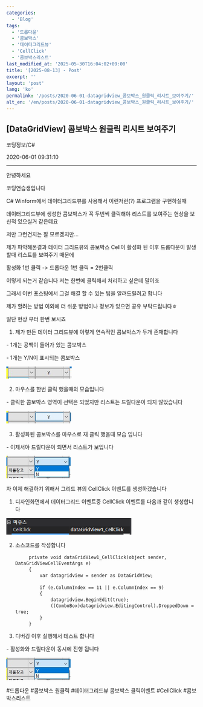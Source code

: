 ```yaml
---
categories:
  - 'Blog'
tags:
  - '드롭다운'
  - '콤보박스'
  - '데이터그리드뷰'
  - 'CellClick'
  - '콤보박스리스트'
last_modified_at: '2025-05-30T16:04:02+09:00'
title: '[2025-08-13] - Post'
excerpt: ''
layout: 'post'
lang: 'ko'
permalink: '/posts/2020-06-01-datagridview_콤보박스_원클릭_리시트_보여주기/'
alt_en: '/en/posts/2020-06-01-datagridview_콤보박스_원클릭_리시트_보여주기/'
---
```


## [DataGridView] 콤보박스 원클릭 리시트 보여주기

코딩정보/C#

2020-06-01 09:31:10

* * *

안녕하세요

코딩연습생입니다

C# Winform에서 데이터그리드뷰를 사용해서 이런저런(?) 프로그램을 구현하실때

데이터그리드뷰에 생성한 콤보박스가 꼭 두번씩 클릭해야 리스트를 보여주는 현상을 보신적 있으실거 같은데요

저만 그런건지는 잘 모르겠지만...

제가 파악해본결과 데이터 그리드뷰의 콤보박스 Cell이 활성화 된 이후 드롭다운이 발생할때 리스트를 보여주기 때문에

활성화 1번 클릭 -> 드롭다운 1번 클릭 = 2번클릭

이렇게 되는거 같습니다 저는 한번에 클릭해서 처리하고 싶은데 말이죠

그래서 이번 포스팅에서 그걸 해결 할 수 있는 팁을 알려드릴려고 합니다

제가 할려는 방법 이외에 더 쉬운 방법이나 정보가 있으면 공유 부탁드립니다ㅎ

일단 현상 부터 한번 보시죠

1) 제가 만든 데이터 그리드뷰에 이렇게 연속적인 콤보박스가 두개 존재합니다

\- 1개는 공백이 들어가 있는 콤보박스

\- 1개는 Y/N이 표시되는 콤보박스

![](/assets/images/datagridview_콤보박스_원클릭_리시트_보여주기/img.jpg)

2) 마우스를 한번 클릭 했을때의 모습입니다

\- 클릭한 콤보박스 영역이 선택은 되었지만 리스트는 드릴다운이 되지 않았습니다

![](/assets/images/datagridview_콤보박스_원클릭_리시트_보여주기/img_1.jpg)

3) 활성화된 콤보박스를 마우스로 재 클릭 했을때 모습 입니다

\- 이제서야 드릴다운이 되면서 리스트가 보입니다

![](/assets/images/datagridview_콤보박스_원클릭_리시트_보여주기/img_2.jpg)

자 이제 해결하기 위해서 그리드 뷰의 CellClick 이벤트를 생성하겠습니다

1) 디자인화면에서 데이터그리드 이벤트중 CellClick 이벤트를 다음과 같이 생성합니다

![](/assets/images/datagridview_콤보박스_원클릭_리시트_보여주기/img.png)

2) 소스코드를 작성합니다

    
    
            private void dataGridView1_CellClick(object sender, DataGridViewCellEventArgs e)
            {
                var datagridview = sender as DataGridView;
    
                if (e.ColumnIndex == 11 || e.ColumnIndex == 9)
                {
                    datagridview.BeginEdit(true);
                    ((ComboBox)datagridview.EditingControl).DroppedDown = true;
                }
            }

3) 디버깅 이후 실행해서 테스트 합니다

\- 활성화와 드릴다운이 동시에 진행 됩니다

![](/assets/images/datagridview_콤보박스_원클릭_리시트_보여주기/img_3.jpg)

  

#드롭다운 #콤보박스 원클릭 #데이터그리드뷰 콤보박스 클릭이벤트 #CellClick #콤보박스리스트

